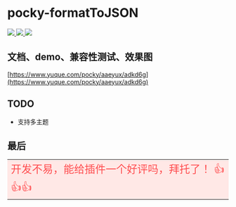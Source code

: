 # pocky-formatToJSON

<a href="https://github.com/2460392754/uniapp-tools">
<img src="https://img.shields.io/badge/version-1.0.1-blue.svg?cacheSeconds=2592000" />
<img src="https://badgen.net/github/stars/2460392754/uniapp-tools">
<img src="https://badgen.net/github/forks/2460392754/uniapp-tools">
</a>

## 文档、demo、兼容性测试、效果图

[https://www.yuque.com/pocky/aaeyux/adkd6g](https://www.yuque.com/pocky/aaeyux/adkd6g)

## TODO

- 支持多主题

## 最后

<table><tr><td bgcolor="#FFE8E6" >
<font color="#FF4D4F" size="5">
开发不易，能给插件一个好评吗，拜托了！ 👍👍👍
</font>
</td></tr></table>
